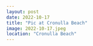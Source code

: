 ```yaml
---
layout: post
date: 2022-10-17
title: "Pic at Cronulla Beach"
image: 2022-10-17.jpeg
location: "Cronulla Beach"
---
```



